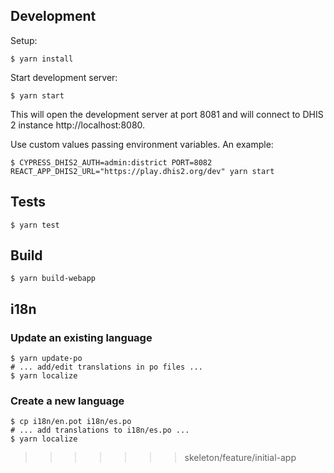 ## Development

Setup:

```
$ yarn install
```

Start development server:

```
$ yarn start
```

This will open the development server at port 8081 and will connect to DHIS 2 instance http://localhost:8080.

Use custom values passing environment variables. An example:

```
$ CYPRESS_DHIS2_AUTH=admin:district PORT=8082 REACT_APP_DHIS2_URL="https://play.dhis2.org/dev" yarn start
```

## Tests

```
$ yarn test
```

## Build

```
$ yarn build-webapp
```

## i18n

### Update an existing language

```
$ yarn update-po
# ... add/edit translations in po files ...
$ yarn localize
```

### Create a new language

```
$ cp i18n/en.pot i18n/es.po
# ... add translations to i18n/es.po ...
$ yarn localize
```

> > > > > > > skeleton/feature/initial-app
